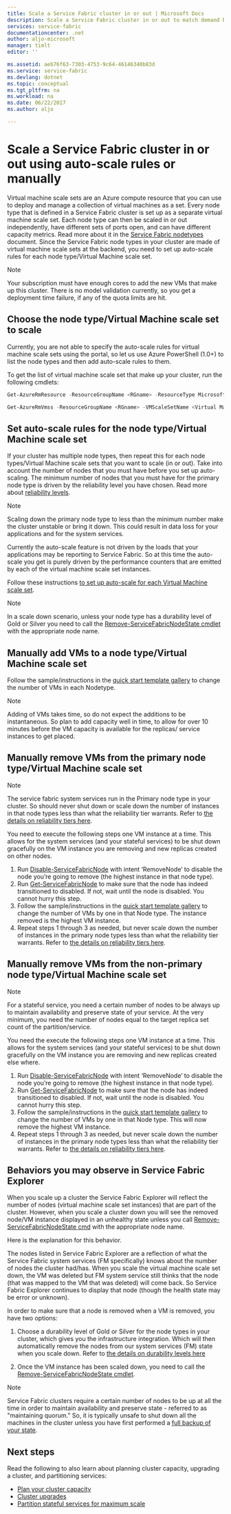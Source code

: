 ```yaml
---
title: Scale a Service Fabric cluster in or out | Microsoft Docs
description: Scale a Service Fabric cluster in or out to match demand by setting auto-scale rules for each node type/Virtual Machine scale set. Add or remove nodes to a Service Fabric cluster
services: service-fabric
documentationcenter: .net
author: aljo-microsoft
manager: timlt
editor: ''

ms.assetid: aeb76f63-7303-4753-9c64-46146340b83d
ms.service: service-fabric
ms.devlang: dotnet
ms.topic: conceptual
ms.tgt_pltfrm: na
ms.workload: na
ms.date: 06/22/2017
ms.author: aljo

---
```

# Scale a Service Fabric cluster in or out using auto-scale rules or manually
Virtual machine scale sets are an Azure compute resource that you can use to deploy and manage a collection of virtual machines as a set. Every node type that is defined in a Service Fabric cluster is set up as a separate virtual machine scale set. Each node type can then be scaled in or out independently, have different sets of ports open, and can have different capacity metrics. Read more about it in the [Service Fabric nodetypes](service-fabric-cluster-nodetypes.md) document. Since the Service Fabric node types in your cluster are made of virtual machine scale sets at the backend, you need to set up auto-scale rules for each node type/Virtual Machine scale set.

> [!NOTE]
> Your subscription must have enough cores to add the new VMs that make up this cluster. There is no model validation currently, so you get a deployment time failure, if any of the quota limits are hit.
> 
> 

## Choose the node type/Virtual Machine scale set to scale
Currently, you are not able to specify the auto-scale rules for virtual machine scale sets using the portal, so let us use Azure PowerShell (1.0+) to list the node types and then add auto-scale rules to them.

To get the list of virtual machine scale set that make up your cluster, run the following cmdlets:

```powershell
Get-AzureRmResource -ResourceGroupName <RGname> -ResourceType Microsoft.Compute/VirtualMachineScaleSets

Get-AzureRmVmss -ResourceGroupName <RGname> -VMScaleSetName <Virtual Machine scale set name>
```

## Set auto-scale rules for the node type/Virtual Machine scale set
If your cluster has multiple node types, then repeat this for each node types/Virtual Machine scale sets that you want to scale (in or out). Take into account the number of nodes that you must have before you set up auto-scaling. The minimum number of nodes that you must have for the primary node type is driven by the reliability level you have chosen. Read more about [reliability levels](service-fabric-cluster-capacity.md).

> [!NOTE]
> Scaling down the primary node type to less than the minimum number make the cluster unstable or bring it down. This could result in data loss for your applications and for the system services.
> 
> 

Currently the auto-scale feature is not driven by the loads that your applications may be reporting to Service Fabric. So at this time the auto-scale you get is purely driven by the performance counters that are emitted by each of the virtual machine scale set instances.  

Follow these instructions [to set up auto-scale for each Virtual Machine scale set](../virtual-machine-scale-sets/virtual-machine-scale-sets-autoscale-overview.md).

> [!NOTE]
> In a scale down scenario, unless your node type has a durability level of Gold or Silver you need to call the [Remove-ServiceFabricNodeState cmdlet](https://docs.microsoft.com/powershell/module/servicefabric/remove-servicefabricnodestate) with the appropriate node name.
> 
> 

## Manually add VMs to a node type/Virtual Machine scale set
Follow the sample/instructions in the [quick start template gallery](https://github.com/Azure/azure-quickstart-templates/tree/master/201-vmss-scale-existing) to change the number of VMs in each Nodetype. 

> [!NOTE]
> Adding of VMs takes time, so do not expect the additions to be instantaneous. So plan to add capacity well in time, to allow for over 10 minutes before the VM capacity is available for the replicas/ service instances to get placed.
> 
> 

## Manually remove VMs from the primary node type/Virtual Machine scale set
> [!NOTE]
> The service fabric system services run in the Primary node type in your cluster. So should never shut down or scale down the number of instances in that node types less than what the reliability tier warrants. Refer to [the details on reliability tiers here](service-fabric-cluster-capacity.md). 
> 
> 

You need to execute the following steps one VM instance at a time. This allows for the system services (and your stateful services) to be shut down gracefully on the VM instance you are removing and new replicas created on other nodes.

1. Run [Disable-ServiceFabricNode](https://docs.microsoft.com/powershell/module/servicefabric/disable-servicefabricnode?view=azureservicefabricps) with intent ‘RemoveNode’ to disable the node you’re going to remove (the highest instance in that node type).
2. Run [Get-ServiceFabricNode](https://docs.microsoft.com/powershell/module/servicefabric/get-servicefabricnode?view=azureservicefabricps) to make sure that the node has indeed transitioned to disabled. If not, wait until the node is disabled. You cannot hurry this step.
3. Follow the sample/instructions in the [quick start template gallery](https://github.com/Azure/azure-quickstart-templates/tree/master/201-vmss-scale-existing) to change the number of VMs by one in that Node type. The instance removed is the highest VM instance. 
4. Repeat steps 1 through 3 as needed, but never scale down the number of instances in the primary node types less than what the reliability tier warrants. Refer to [the details on reliability tiers here](service-fabric-cluster-capacity.md). 

## Manually remove VMs from the non-primary node type/Virtual Machine scale set
> [!NOTE]
> For a stateful service, you need a certain number of nodes to be always up to maintain availability and preserve state of your service. At the very minimum, you need the number of nodes equal to the target replica set count of the partition/service. 
> 
> 

You need the execute the following steps one VM instance at a time. This allows for the system services (and your stateful services) to be shut down gracefully on the VM instance you are removing and new replicas created else where.

1. Run [Disable-ServiceFabricNode](https://docs.microsoft.com/powershell/module/servicefabric/disable-servicefabricnode?view=azureservicefabricps) with intent ‘RemoveNode’ to disable the node you’re going to remove (the highest instance in that node type).
2. Run [Get-ServiceFabricNode](https://docs.microsoft.com/powershell/module/servicefabric/get-servicefabricnode?view=azureservicefabricps) to make sure that the node has indeed transitioned to disabled. If not, wait until the node is disabled. You cannot hurry this step.
3. Follow the sample/instructions in the [quick start template gallery](https://github.com/Azure/azure-quickstart-templates/tree/master/201-vmss-scale-existing) to change the number of VMs by one in that Node type. This will now remove the highest VM instance. 
4. Repeat steps 1 through 3 as needed, but never scale down the number of instances in the primary node types less than what the reliability tier warrants. Refer to [the details on reliability tiers here](service-fabric-cluster-capacity.md).

## Behaviors you may observe in Service Fabric Explorer
When you scale up a cluster the Service Fabric Explorer will reflect the number of nodes (virtual machine scale set instances) that are part of the cluster.  However, when you scale a cluster down you will see the removed node/VM instance displayed in an unhealthy state unless you call [Remove-ServiceFabricNodeState cmd](https://docs.microsoft.com/powershell/module/servicefabric/remove-servicefabricnodestate?view=azureservicefabricps) with the appropriate node name.   

Here is the explanation for this behavior.

The nodes listed in Service Fabric Explorer are a reflection of what the Service Fabric system services (FM specifically) knows about the number of nodes the cluster had/has. When you scale the virtual machine scale set down, the VM was deleted but FM system service still thinks that the node (that was mapped to the VM that was deleted) will come back. So Service Fabric Explorer continues to display that node (though the health state may be error or unknown).

In order to make sure that a node is removed when a VM is removed, you have two options:

1) Choose a durability level of Gold or Silver for the node types in your cluster, which gives you the infrastructure integration. Which will then automatically remove the nodes from our system services (FM) state when you scale down.
Refer to [the details on durability levels here](service-fabric-cluster-capacity.md)

2) Once the VM instance has been scaled down, you need to call the [Remove-ServiceFabricNodeState cmdlet](https://msdn.microsoft.com/library/mt125993.aspx).

> [!NOTE]
> Service Fabric clusters require a certain number of nodes to be up at all the time in order to maintain availability and preserve state - referred to as "maintaining quorum." So, it is typically unsafe to shut down all the machines in the cluster unless you have first performed a [full backup of your state](service-fabric-reliable-services-backup-restore.md).
> 
> 

## Next steps
Read the following to also learn about planning cluster capacity, upgrading a cluster, and partitioning services:

* [Plan your cluster capacity](service-fabric-cluster-capacity.md)
* [Cluster upgrades](service-fabric-cluster-upgrade.md)
* [Partition stateful services for maximum scale](service-fabric-concepts-partitioning.md)

<!--Image references-->
[BrowseServiceFabricClusterResource]: ./media/service-fabric-cluster-scale-up-down/BrowseServiceFabricClusterResource.png
[ClusterResources]: ./media/service-fabric-cluster-scale-up-down/ClusterResources.png
